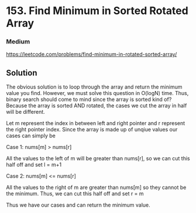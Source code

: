 # 153. Find Minimum in Sorted Rotated Array

### Medium

https://leetcode.com/problems/find-minimum-in-rotated-sorted-array/


## Solution

The obvious solution is to loop through the array and return the minimum value you find. However, we must solve this question in O(logN) time. Thus, binary search should come to mind since the array is sorted kind of? Because the array is sorted AND rotated, the cases we cut the array in half will be different.

Let m represent the index in between left and right pointer and r represent the right pointer index. Since the array is made up of unqiue values our cases can simply be

Case 1: nums[m] > nums[r]

All the values to the left of m will be greater than nums[r], so we can cut this half off and set l = m+1

Case 2: nums[m] <= nums[r]

All the values to the right of m are greater than nums[m] so they cannot be the minimum. Thus, we can cut this half off and set r = m

Thus we have our cases and can return the minimum value.